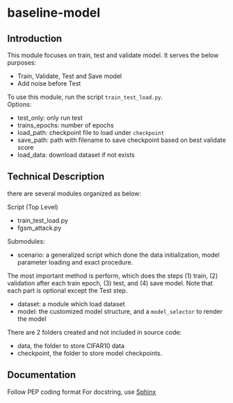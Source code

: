 # baseline-model

## Introduction

This module focuses on train, test and validate model. It serves the below purposes:

- Train, Validate, Test and Save model
- Add noise before Test

To use this module, run the script `train_test_load.py`.  
Options:

- test_only: only run test
- trains_epochs: number of epochs
- load_path: checkpoint file to load under `checkpoint`
- save_path: path with filename to save checkpoint based on best validate score
- load_data: download dataset if not exists

## Technical Description

there are several modules organized as below:

Script (Top Level)

- train_test_load.py
- fgsm_attack.py

Submodules:

- scenario: a generalized script which done the data initialization, model parameter loading and exact procedure.

The most important method is perform, which does the steps (1) train, (2) validation after each train
epoch, (3) test, and (4) save model. Note that each part is optional except the Test step.   

- dataset: a module which load dataset
- model: the customized model structure, and a `model_selector` to render the model 

There are 2 folders created and not included in source code: 

- data, the folder to store CIFAR10 data
- checkpoint, the folder to store model checkpoints.

## Documentation

Follow PEP coding format
For docstring, use [Sphinx](https://www.sphinx-doc.org/en/master/)